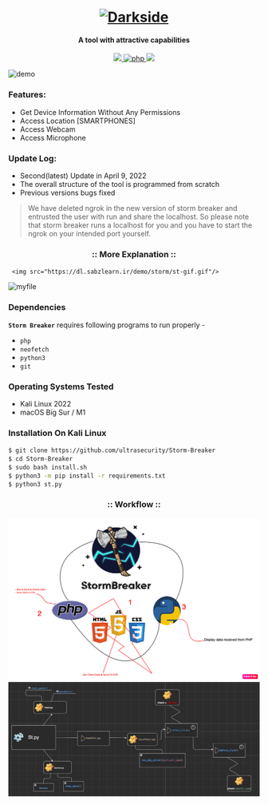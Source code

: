 <h1 align="center">
  <br>
  <a href="https://github.com/ultrasecurity/Storm-Breaker"><img src="http://dl.sabzlearn.ir/demo/storm/1demo.png" alt="Darkside"></a>

</h1>

<h4 align="center">A tool with attractive capabilities</h4>

<p align="center">
  <a href="http://python.org">
    <img src="https://img.shields.io/badge/python-v3-blue">
  </a>
  <a href="https://php.net">
    <img src="https://img.shields.io/badge/php-7.4.4-green"
         alt="php">
  </a>

  <a href="https://www.microsoft.com/de-de/">
    <img src="https://img.shields.io/badge/platform-Linux-red">
  </a>
</p>

![demo](https://dl.sabzlearn.ir/demo/storm/cu-demo.png)

### Features:

- Get Device Information Without Any Permissions
- Access Location [SMARTPHONES]
- Access Webcam
- Access Microphone



### Update Log:
- Second(latest) Update in  April 9, 2022
- The overall structure of the tool is programmed from scratch
- Previous versions bugs fixed

> We have deleted ngrok in the new version of storm breaker and entrusted the user with run and share the localhost. So please note that storm breaker runs a localhost for you and you have to start the ngrok on your intended port yourself.

<h3 align="center">
:: More Explanation ::
</h3>
<p align="center">
      
     <img src="https://dl.sabzlearn.ir/demo/storm/st-gif.gif"/>

</p>

![myfile](https://dl.sabzlearn.ir/demo/storm/st-gif.gif)

### Dependencies

**`Storm Breaker`** requires following programs to run properly - 
- `php`
- `neofetch`
- `python3`
- `git`


### Operating Systems Tested

- Kali Linux 2022
- macOS Big Sur / M1 

### Installation On Kali Linux


```bash
$ git clone https://github.com/ultrasecurity/Storm-Breaker
$ cd Storm-Breaker
$ sudo bash install.sh
$ python3 -m pip install -r requirements.txt
$ python3 st.py
```


<h3 align="center">
:: Workflow ::
</h3>
<p align="center">
<img src="Work1.png"/>
  
<br>
<img src="Work2.png"/>

 
</p>
